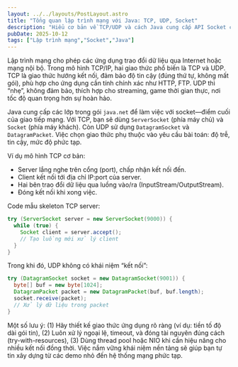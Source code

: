 ```yaml
---
layout: ../../layouts/PostLayout.astro
title: "Tổng quan lập trình mạng với Java: TCP, UDP, Socket"
description: "Hiểu cơ bản về TCP/UDP và cách Java cung cấp API Socket cho giao tiếp mạng."
pubDate: 2025-10-12
tags: ["Lập trình mạng","Socket","Java"]
---
```


Lập trình mạng cho phép các ứng dụng trao đổi dữ liệu qua Internet hoặc mạng nội bộ. Trong mô hình TCP/IP, hai giao thức phổ biến là TCP và UDP. TCP là giao thức hướng kết nối, đảm bảo độ tin cậy (đúng thứ tự, không mất gói), phù hợp cho ứng dụng cần tính chính xác như HTTP, FTP. UDP thì “nhẹ”, không đảm bảo, thích hợp cho streaming, game thời gian thực, nơi tốc độ quan trọng hơn sự hoàn hảo.

Java cung cấp các lớp trong gói `java.net` để làm việc với socket—điểm cuối của giao tiếp mạng. Với TCP, bạn sẽ dùng `ServerSocket` (phía máy chủ) và `Socket` (phía máy khách). Còn UDP sử dụng `DatagramSocket` và `DatagramPacket`. Việc chọn giao thức phụ thuộc vào yêu cầu bài toán: độ trễ, tin cậy, mức độ phức tạp.

Ví dụ mô hình TCP cơ bản:
- Server lắng nghe trên cổng (port), chấp nhận kết nối đến.
- Client kết nối tới địa chỉ IP:port của server.
- Hai bên trao đổi dữ liệu qua luồng vào/ra (InputStream/OutputStream).
- Đóng kết nối khi xong việc.

Code mẫu skeleton TCP server:

```java
try (ServerSocket server = new ServerSocket(9000)) {
  while (true) {
    Socket client = server.accept();
    // Tạo luồng mới xử lý client
  }
}
```

Trong khi đó, UDP không có khái niệm “kết nối”:

```java
try (DatagramSocket socket = new DatagramSocket(9001)) {
  byte[] buf = new byte[1024];
  DatagramPacket packet = new DatagramPacket(buf, buf.length);
  socket.receive(packet);
  // Xử lý dữ liệu trong packet
}
```

Một số lưu ý: (1) Hãy thiết kế giao thức ứng dụng rõ ràng (ví dụ: tiền tố độ dài gói tin), (2) Luôn xử lý ngoại lệ, timeout, và đóng tài nguyên đúng cách (try-with-resources), (3) Dùng thread pool hoặc NIO khi cần hiệu năng cho nhiều kết nối đồng thời. Việc nắm vững khái niệm nền tảng sẽ giúp bạn tự tin xây dựng từ các demo nhỏ đến hệ thống mạng phức tạp.
